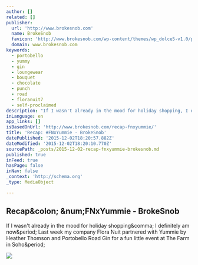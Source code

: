 ```yaml
---
author: []
related: []
publisher:
  url: 'http://www.brokesnob.com'
  name: BrokeSnob
  favicon: 'http://www.brokesnob.com/wp-content/themes/wp_dolce5-v1.0/panel/img/favicon.ico'
  domain: www.brokesnob.com
keywords:
  - portobello
  - yummy
  - gin
  - loungewear
  - bouquet
  - chocolate
  - punch
  - road
  - floranuit7
  - self-proclaimed
description: "If I wasn't already in the mood for holiday shopping, I definitely am now. Last week my company Flora Nuit partnered with Yummie by Heather Thomson and Portobello Road Gin for a fun little event at The Farm in Soho."
inLanguage: en
app_links: []
isBasedOnUrl: 'http://www.brokesnob.com/recap-fnxyummie/'
title: 'Recap: #FNxYummie - BrokeSnob'
datePublished: '2015-12-02T18:20:57.882Z'
dateModified: '2015-12-02T18:20:10.770Z'
sourcePath: _posts/2015-12-02-recap-fnxyummie-brokesnob.md
published: true
inFeed: true
hasPage: false
inNav: false
_context: 'http://schema.org'
_type: MediaObject

---
```

<article style=""><h1>Recap&amp;colon; &amp;num;FNxYummie - BrokeSnob</h1><p>If I wasn't already in the mood for holiday shopping&amp;comma; I definitely am now&amp;period; Last week my company Flora Nuit partnered with Yummie by Heather Thomson and Portobello Road Gin for a fun little event at The Farm in Soho&amp;period;</p><img src="http://www.brokesnob.com/wp-content/uploads/2015/11/FloraNuit-TuttidelMonte-49_0fce1616-f3f8-4451-9328-b08de4c26fa0_1024x1024.jpg" /></article>
